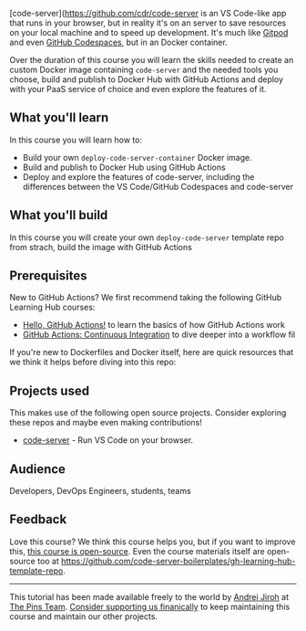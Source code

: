 [code-server](https://github.com/cdr/code-server is an VS Code-like app that runs in your browser, but in reality it's on an server to save resources on your local machine and to speed up development. It's much like [Gitpod](https://gitpod.io) and even [GitHub Codespaces](https://github.com/features/codespaces), but in an Docker container.

Over the duration of this course you will learn the skills needed to create an custom Docker image containing `code-server` and the needed tools you choose, build and publish to Docker Hub with GitHub Actions and deploy with your PaaS service of choice and even explore the features of it.

## What you'll learn

In this course you will learn how to:

- Build your own `deploy-code-server-container` Docker image.
- Build and publish to Docker Hub using GitHub Actions
- Deploy and explore the features of code-server, including the differences between the VS Code/GitHub Codespaces and code-server

## What you'll build

In this course you will create your own `deploy-code-server` template repo from strach, build the image with GitHub Actions

## Prerequisites

New to GitHub Actions? We first recommend taking the following GitHub Learning Hub courses:

- [Hello, GitHub Actions!](https://lab.github.com/github/hello-github-actions!) to learn the basics of how GitHub Actions work
- [GitHub Actions: Continuous Integration](https://lab.github.com/githubtraining/github-actions:-continuous-integration) to dive deeper into a workflow fil

If you're new to Dockerfiles and Docker itself, here are quick resources that we think it helps before diving into this repo:

## Projects used

This makes use of the following open source projects. Consider exploring these repos and maybe even making contributions!

- [code-server](https://github.com/cdr/code-server) - Run VS Code on your browser.

## Audience

Developers, DevOps Engineers, students, teams

## Feedback

Love this course? We think this course helps you, but if you
want to improve this, [this course is open-source](https://github.com/code-server-boilerplates/gh-learning-hub-course).
Even the course materials itself are open-source too at <https://github.com/code-server-boilerplates/gh-learning-hub-template-repo>.

---

This tutorial has been made available freely to the world by [Andrei Jiroh](https://github.com/AndreiJirohHaliliDev2006)
at [The Pins Team](https://github.com/MadeByThePinsHub).
[Consider supporting us finanically](https://madebythepins.tk/support) to keep maintaining this course and maintain our other projects.
